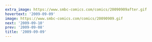 ```yaml
---
extra_image: https://www.smbc-comics.com/comics/20090909after.gif
hovertext: '2009-09-09'
image: https://www.smbc-comics.com/comics/20090909.gif
next: '2009-09-10'
prev: '2009-09-08'
title: '2009-09-09'
---
```

